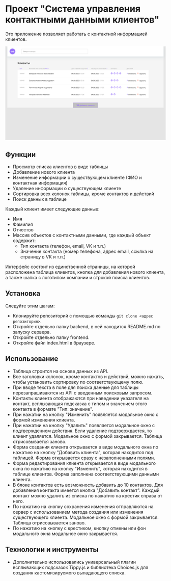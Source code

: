 # Проект "Система управления контактными данными клиентов"

Это приложение позволяет работать с контактной информацией клиентов.

![the list of clients](https://github.com/laaleksandrova/contacts-client-app/blob/master/system_images/image_1.png?raw=true?=200x150)


## Функции

* Просмотр списка клиентов в виде таблицы
* Добавление нового клиента
* Изменение информации о существующем клиенте (ФИО и контактная информация)
* Удаление информации о существующем клиенте
* Сортировка всех колонок таблицы, кроме контактов и действий
* Поиск данных в таблице


Каждый клиент имеет следующие данные:

* Имя
* Фамилия
* Отчество
* Массив объектов с контактными данными, где каждый объект содержит:
  * Тип контакта (телефон, email, VK и т.п.)
  * Значение контакта (номер телефона, адрес email, ссылка на страницу в VK и т.п.)

Интерфейс состоит из единственной страницы, на которой расположена таблица клиентов, кнопка для добавления нового клиента, а также шапка с логотипом компании и строкой поиска клиентов.

## Установка

Следуйте этим шагам:

- Клонируйте репозиторий с помощью команды `git clone <адрес репозитория>`.
- Откройте отдельно папку backend, в ней находится README.md по запуску сервера.
- Откройте отдельно папку frontend.
- Откройте файл index.html в браузере.

## Использование

* Таблица строится на основе данных из API.
* Все заголовки колонок, кроме контактов и действий, можно нажать, чтобы установить сортировку по соответствующему полю.
* При вводе текста в поле для поиска данные для таблицы перезапрашиваются из API с введенным поисковым запросом.
* Контакты клиента отображаются при наведении указателя на контакт, всплывающая подсказка с типом и значением этого контакта в формате "Тип: значение".
* При нажатии на кнопку "Изменить" появляется модальное окно с формой изменения клиента.
* При нажатии на кнопку "Удалить" появляется модальное окно с подтверждением действия. Если удаление подтверждается, то клиент удаляется. Модальное окно с формой закрывается. Таблица отрисовывается заново.
* Форма создания клиента открывается в виде модального окна по нажатию на кнопку "Добавить клиента", которая находится под таблицей. Форма открывается сразу с незаполненными полями.
* Форма редактирования клиента открывается в виде модального окна по нажатию на кнопку "Изменить", которая находится в таблице клиентов. Форма заполнена соответствующими данными клиента.
* В блоке контактов есть возможность добавить до 10 контактов. Для добавления контакта имеется кнопка "Добавить контакт". Каждый контакт можно удалить из списка по нажатию на крестик справа от него.
* По нажатию на кнопку сохранения изменения отправляются на сервер с использованием метода создания или изменения существующего клиента. Модальное окно с формой закрывается. Таблица отрисовывается заново.
* По нажатию на кнопку с крестиком, кнопку отмены или фон модального окна модальное окно закрывается.

## Технологии и инструменты

* Дополнительно использовались универсальный плагин всплывающих подсказок Tippy.js и библиотека Choices.js для создания кастомизируемого выпадающего списка.
